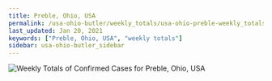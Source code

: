 ```yaml
---
title: Preble, Ohio, USA
permalink: /usa-ohio-butler/weekly_totals/usa-ohio-preble-weekly_totals.html
last_updated: Jan 20, 2021
keywords: ["Preble, Ohio, USA", "weekly totals"]
sidebar: usa-ohio-butler_sidebar
---
```


![Weekly Totals of Confirmed Cases for Preble, Ohio, USA](/covid_tracker/images/graphs/usa-ohio-preble-weekly_totals_graph.png)
